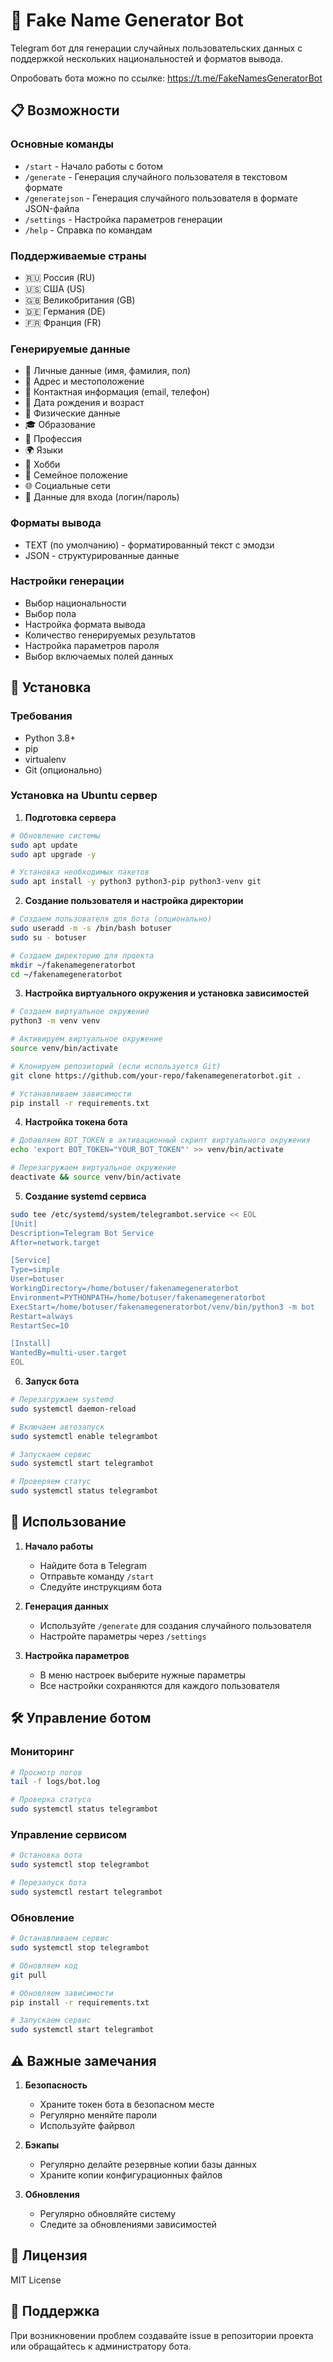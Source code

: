 # 🤖 Fake Name Generator Bot

Telegram бот для генерации случайных пользовательских данных с поддержкой нескольких национальностей и форматов вывода.

Опробовать бота можно по ссылке: https://t.me/FakeNamesGeneratorBot

## 📋 Возможности

### Основные команды
- `/start` - Начало работы с ботом
- `/generate` - Генерация случайного пользователя в текстовом формате
- `/generatejson` - Генерация случайного пользователя в формате JSON-файла
- `/settings` - Настройка параметров генерации
- `/help` - Справка по командам

### Поддерживаемые страны
- 🇷🇺 Россия (RU)
- 🇺🇸 США (US)
- 🇬🇧 Великобритания (GB)
- 🇩🇪 Германия (DE)
- 🇫🇷 Франция (FR)

### Генерируемые данные
- 👤 Личные данные (имя, фамилия, пол)
- 📍 Адрес и местоположение
- 📧 Контактная информация (email, телефон)
- 🎂 Дата рождения и возраст
- 💪 Физические данные
- 🎓 Образование
- 💼 Профессия
- 🌍 Языки
- 🎨 Хобби
- 💑 Семейное положение
- 🌐 Социальные сети
- 🔐 Данные для входа (логин/пароль)

### Форматы вывода
- TEXT (по умолчанию) - форматированный текст с эмодзи
- JSON - структурированные данные

### Настройки генерации
- Выбор национальности
- Выбор пола
- Настройка формата вывода
- Количество генерируемых результатов
- Настройка параметров пароля
- Выбор включаемых полей данных

## 🚀 Установка

### Требования
- Python 3.8+
- pip
- virtualenv
- Git (опционально)

### Установка на Ubuntu сервер

1. **Подготовка сервера**
```bash
# Обновление системы
sudo apt update
sudo apt upgrade -y

# Установка необходимых пакетов
sudo apt install -y python3 python3-pip python3-venv git
```

2. **Создание пользователя и настройка директории**
```bash
# Создаем пользователя для бота (опционально)
sudo useradd -m -s /bin/bash botuser
sudo su - botuser

# Создаем директорию для проекта
mkdir ~/fakenamegeneratorbot
cd ~/fakenamegeneratorbot
```

3. **Настройка виртуального окружения и установка зависимостей**
```bash
# Создаем виртуальное окружение
python3 -m venv venv

# Активируем виртуальное окружение
source venv/bin/activate

# Клонируем репозиторий (если используется Git)
git clone https://github.com/your-repo/fakenamegeneratorbot.git .

# Устанавливаем зависимости
pip install -r requirements.txt
```

4. **Настройка токена бота**
```bash
# Добавляем BOT_TOKEN в активационный скрипт виртуального окружения
echo 'export BOT_TOKEN="YOUR_BOT_TOKEN"' >> venv/bin/activate

# Перезагружаем виртуальное окружение
deactivate && source venv/bin/activate
```

5. **Создание systemd сервиса**
```bash
sudo tee /etc/systemd/system/telegrambot.service << EOL
[Unit]
Description=Telegram Bot Service
After=network.target

[Service]
Type=simple
User=botuser
WorkingDirectory=/home/botuser/fakenamegeneratorbot
Environment=PYTHONPATH=/home/botuser/fakenamegeneratorbot
ExecStart=/home/botuser/fakenamegeneratorbot/venv/bin/python3 -m bot
Restart=always
RestartSec=10

[Install]
WantedBy=multi-user.target
EOL
```

6. **Запуск бота**
```bash
# Перезагружаем systemd
sudo systemctl daemon-reload

# Включаем автозапуск
sudo systemctl enable telegrambot

# Запускаем сервис
sudo systemctl start telegrambot

# Проверяем статус
sudo systemctl status telegrambot
```

## 📝 Использование

1. **Начало работы**
   - Найдите бота в Telegram
   - Отправьте команду `/start`
   - Следуйте инструкциям бота

2. **Генерация данных**
   - Используйте `/generate` для создания случайного пользователя
   - Настройте параметры через `/settings`

3. **Настройка параметров**
   - В меню настроек выберите нужные параметры
   - Все настройки сохраняются для каждого пользователя

## 🛠 Управление ботом

### Мониторинг
```bash
# Просмотр логов
tail -f logs/bot.log

# Проверка статуса
sudo systemctl status telegrambot
```

### Управление сервисом
```bash
# Остановка бота
sudo systemctl stop telegrambot

# Перезапуск бота
sudo systemctl restart telegrambot
```

### Обновление
```bash
# Останавливаем сервис
sudo systemctl stop telegrambot

# Обновляем код
git pull

# Обновляем зависимости
pip install -r requirements.txt

# Запускаем сервис
sudo systemctl start telegrambot
```

## ⚠️ Важные замечания

1. **Безопасность**
   - Храните токен бота в безопасном месте
   - Регулярно меняйте пароли
   - Используйте файрвол

2. **Бэкапы**
   - Регулярно делайте резервные копии базы данных
   - Храните копии конфигурационных файлов

3. **Обновления**
   - Регулярно обновляйте систему
   - Следите за обновлениями зависимостей

## 📄 Лицензия

MIT License

## 👥 Поддержка

При возникновении проблем создавайте issue в репозитории проекта или обращайтесь к администратору бота. 
